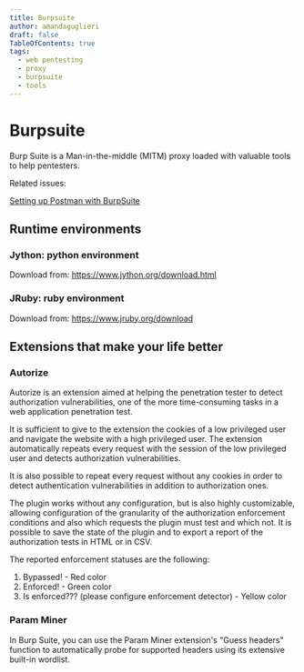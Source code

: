 ```yaml
---
title: Burpsuite
author: amandaguglieri
draft: false
TableOfContents: true
tags:
  - web pentesting
  - proxy
  - burpsuite
  - tools
---
```


# Burpsuite

Burp Suite is a Man-in-the-middle (MITM) proxy loaded with valuable tools to help pentesters.

Related issues:

[Setting up Postman with BurpSuite](proxies.md)



## Runtime environments

### Jython: python environment

Download from: https://www.jython.org/download.html


###  JRuby: ruby environment

Download from:  https://www.jruby.org/download

## Extensions that make your life better

### Autorize 

Autorize is an extension aimed at helping the penetration tester to detect authorization vulnerabilities, one of the more time-consuming tasks in a web application penetration test.

It is sufficient to give to the extension the cookies of a low privileged user and navigate the website with a high privileged user. The extension automatically repeats every request with the session of the low privileged user and detects authorization vulnerabilities.

It is also possible to repeat every request without any cookies in order to detect authentication vulnerabilities in addition to authorization ones.

The plugin works without any configuration, but is also highly customizable, allowing configuration of the granularity of the authorization enforcement conditions and also which requests the plugin must test and which not. It is possible to save the state of the plugin and to export a report of the authorization tests in HTML or in CSV.

The reported enforcement statuses are the following:

1.  Bypassed! - Red color
2.  Enforced! - Green color
3.  Is enforced??? (please configure enforcement detector) - Yellow color

### Param Miner

In Burp Suite, you can use the Param Miner extension's "Guess headers" function to automatically probe for supported headers using its extensive built-in wordlist.

